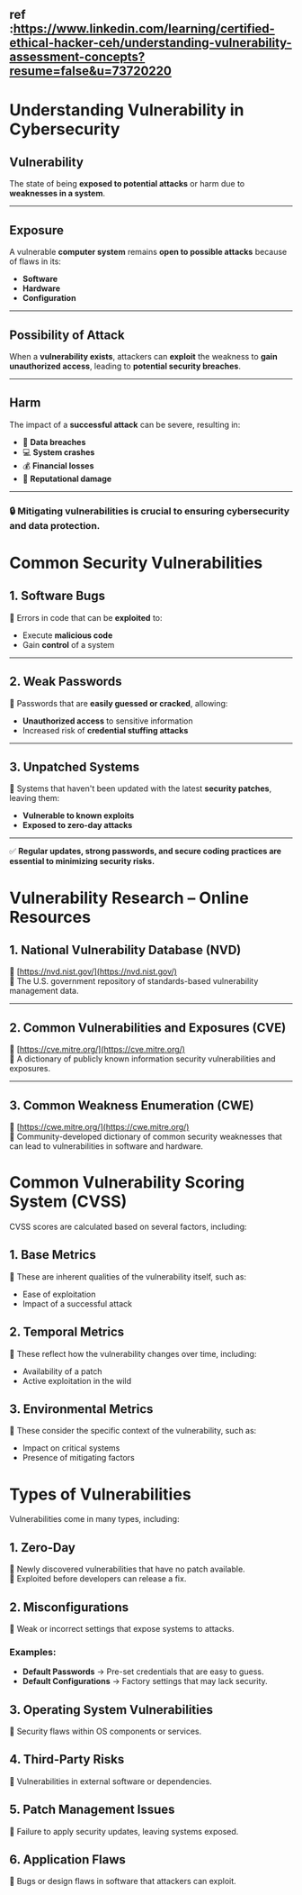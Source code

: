 ## ref :https://www.linkedin.com/learning/certified-ethical-hacker-ceh/understanding-vulnerability-assessment-concepts?resume=false&u=73720220

# **Understanding Vulnerability in Cybersecurity**  

## **Vulnerability**  
The state of being **exposed to potential attacks** or harm due to **weaknesses in a system**.

---

## **Exposure**  
A vulnerable **computer system** remains **open to possible attacks** because of flaws in its:  
- **Software**  
- **Hardware**  
- **Configuration**  

---

## **Possibility of Attack**  
When a **vulnerability exists**, attackers can **exploit** the weakness to **gain unauthorized access**, leading to **potential security breaches**.

---

## **Harm**  
The impact of a **successful attack** can be severe, resulting in:  
- 📂 **Data breaches**  
- 💻 **System crashes**  
- 💰 **Financial losses**  
- 🏢 **Reputational damage**  

---

### **🔒 Mitigating vulnerabilities is crucial to ensuring cybersecurity and data protection.**  


# **Common Security Vulnerabilities**

## **1. Software Bugs**  
🐞 Errors in code that can be **exploited** to:  
- Execute **malicious code**  
- Gain **control** of a system  

---

## **2. Weak Passwords**  
🔑 Passwords that are **easily guessed or cracked**, allowing:  
- **Unauthorized access** to sensitive information  
- Increased risk of **credential stuffing attacks**  

---

## **3. Unpatched Systems**  
🛑 Systems that haven't been updated with the latest **security patches**, leaving them:  
- **Vulnerable to known exploits**  
- **Exposed to zero-day attacks**  

---

✅ **Regular updates, strong passwords, and secure coding practices are essential to minimizing security risks.**


# **Vulnerability Research – Online Resources**

## **1. National Vulnerability Database (NVD)**
🔗 [https://nvd.nist.gov/](https://nvd.nist.gov/)  
📌 The U.S. government repository of standards-based vulnerability management data.

---

## **2. Common Vulnerabilities and Exposures (CVE)**
🔗 [https://cve.mitre.org/](https://cve.mitre.org/)  
📌 A dictionary of publicly known information security vulnerabilities and exposures.

---

## **3. Common Weakness Enumeration (CWE)**
🔗 [https://cwe.mitre.org/](https://cwe.mitre.org/)  
📌 Community-developed dictionary of common security weaknesses that can lead to vulnerabilities in software and hardware.
# **Common Vulnerability Scoring System (CVSS)**

CVSS scores are calculated based on several factors, including:

## **1. Base Metrics**
📌 These are inherent qualities of the vulnerability itself, such as:  
- Ease of exploitation  
- Impact of a successful attack  

## **2. Temporal Metrics**
📌 These reflect how the vulnerability changes over time, including:  
- Availability of a patch  
- Active exploitation in the wild  

## **3. Environmental Metrics**
📌 These consider the specific context of the vulnerability, such as:  
- Impact on critical systems  
- Presence of mitigating factors  

# **Types of Vulnerabilities**

Vulnerabilities come in many types, including:

## **1. Zero-Day**
🔹 Newly discovered vulnerabilities that have no patch available.  
🔹 Exploited before developers can release a fix.

## **2. Misconfigurations**
🔹 Weak or incorrect settings that expose systems to attacks.  

### **Examples:**
- **Default Passwords** → Pre-set credentials that are easy to guess.  
- **Default Configurations** → Factory settings that may lack security.  

## **3. Operating System Vulnerabilities**
🔹 Security flaws within OS components or services.

## **4. Third-Party Risks**
🔹 Vulnerabilities in external software or dependencies.  

## **5. Patch Management Issues**
🔹 Failure to apply security updates, leaving systems exposed.  

## **6. Application Flaws**
🔹 Bugs or design flaws in software that attackers can exploit.  

